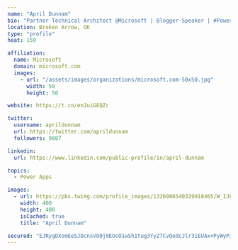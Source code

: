 ```yaml
---
name: "April Dunnam"
bio: "Partner Technical Architect @Microsoft | Blogger-Speaker | #PowerApps, #PowerAutomate, #Office365, #SharePoint | #WIT | #Karaoke Queen"
location: Broken Arrow, OK
type: "profile"
heat: 159

affiliation:
  name: Microsoft
  domain: microsoft.com
  images:
    - url: "/assets/images/organizations/microsoft.com-50x50.jpg"
      width: 50
      height: 50

website: https://t.co/enJuiGEQZc

twitter:
  username: aprildunnam
  url: https://twitter.com/aprildunnam
  followers: 9807

linkedin:
  url: https://www.linkedin.com/public-profile/in/april-dunnam

topics:
  - Power Apps

images:
  - url: https://pbs.twimg.com/profile_images/1326986540329918465/W_IJ6Ih2_400x400.jpg
    width: 400
    height: 400
    isCached: true
    title: "April Dunnam"

secured: "EJRygDXomEe5JDcnsVO0j9EUcO1wSh1tug3YyZ7CvQodcJlr3iEUAx+PyWyP3EJ4i3j8rfoOE2GF+rW3lDEuVdnpbL+6+OrwnbguDZOaf6aagOEJzdkv8BG3pTOwD8NCCRa0Hlx/jIZLFvegy5ONhnFm2sRgv4P8vtkBs88jLHk7bnH0CvYvgS48xa6HkOHJbboXGjppTAQnpOuEe0bC5cdgpY0hn2LMR4aayLDT2Oe9V3etWKrPLfnXfMfinOtUmbFBBiauSHu1QDEqxU7WApK45T9m/7cqTXDZoFDM5MZAi0+JcZF3g29bpdm9bmVM2V21ucQ6+Nm5x9h1gcNzlEl2bOkBhooC4e6BrNguOl0iMTQmkII0+ZSaKWJ7KuB0LDrNiDeB+353WeTJ5C48M/WXibRUPpFx5+50oA+NU0Q=;7w/45KMdvZ8yhMUnxi/Vvw=="
---
```


